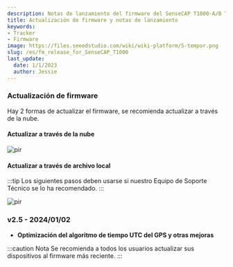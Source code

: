 ```yaml
---
description: Notas de lanzamiento del firmware del SenseCAP T1000-A/B Tracker
title: Actualización de firmware y notas de lanzamiento
keywords:
- Tracker
- Firmware
image: https://files.seeedstudio.com/wiki/wiki-platform/S-tempor.png
slug: /es/fm_release_for_SenseCAP_T1000
last_update:
  date: 1/1/2023
  author: Jessie
---
```


### Actualización de firmware

Hay 2 formas de actualizar el firmware, se recomienda actualizar a través de la nube.

#### Actualizar a través de la nube

<p style={{textAlign: 'center'}}><img src="https://files.seeedstudio.com/wiki/SenseCAP/Sidewalk_Kit/get-updates.png" alt="pir" width={800} height="auto" /></p>

#### Actualizar a través de archivo local

:::tip
Los siguientes pasos deben usarse si nuestro Equipo de Soporte Técnico se lo ha recomendado.
:::

<p style={{textAlign: 'center'}}><img src="https://files.seeedstudio.com/wiki/SenseCAP/Sidewalk_Kit/up-fiele.png" alt="pir" width={800} height="auto" /></p>

### v2.5 - 2024/01/02

* **Optimización del algoritmo de tiempo UTC del GPS y otras mejoras**

:::caution Nota
Se recomienda a todos los usuarios actualizar sus dispositivos al firmware más reciente.
:::